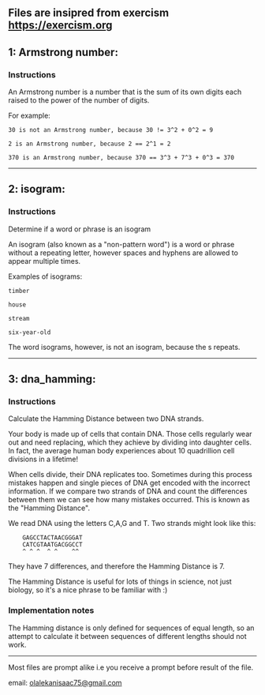 ## Files are insipred from exercism https://exercism.org


## 1: Armstrong number:

### Instructions

An Armstrong number is a number that is the sum of its own digits each raised to the power of the number of digits.

For example:

    30 is not an Armstrong number, because 30 != 3^2 + 0^2 = 9

    2 is an Armstrong number, because 2 == 2^1 = 2

    370 is an Armstrong number, because 370 == 3^3 + 7^3 + 0^3 = 370

--------------------------------------------------------------------

## 2: isogram:

### Instructions

Determine if a word or phrase is an isogram

An isogram (also known as a "non-pattern word") is a word or phrase without a repeating letter, however spaces and hyphens are allowed to appear multiple times.

Examples of isograms:

    timber
    
    house
    
    stream
    
    six-year-old

The word isograms, however, is not an isogram, because the s repeats.

----------------------------------------------------------------

## 3: dna_hamming:

### Instructions

Calculate the Hamming Distance between two DNA strands.

Your body is made up of cells that contain DNA. Those cells regularly wear out and need replacing, which they achieve by dividing into daughter cells. In fact, the average human body experiences about 10 quadrillion cell divisions in a lifetime!

When cells divide, their DNA replicates too. Sometimes during this process mistakes happen and single pieces of DNA get encoded with the incorrect information. If we compare two strands of DNA and count the differences between them we can see how many mistakes occurred. This is known as the "Hamming Distance".

We read DNA using the letters C,A,G and T. Two strands might look like this:

        GAGCCTACTAACGGGAT
        CATCGTAATGACGGCCT
        ^ ^ ^  ^ ^    ^^
        
They have 7 differences, and therefore the Hamming Distance is 7.

The Hamming Distance is useful for lots of things in science, not just biology, so it's a nice phrase to be familiar with :)

### Implementation notes

The Hamming distance is only defined for sequences of equal length, so an attempt to calculate it between sequences of different lengths should not work.

---------------------------------------------------------------------------------------------------








Most files are prompt alike i.e you receive a prompt before result of the file.

email: olalekanisaac75@gmail.com
